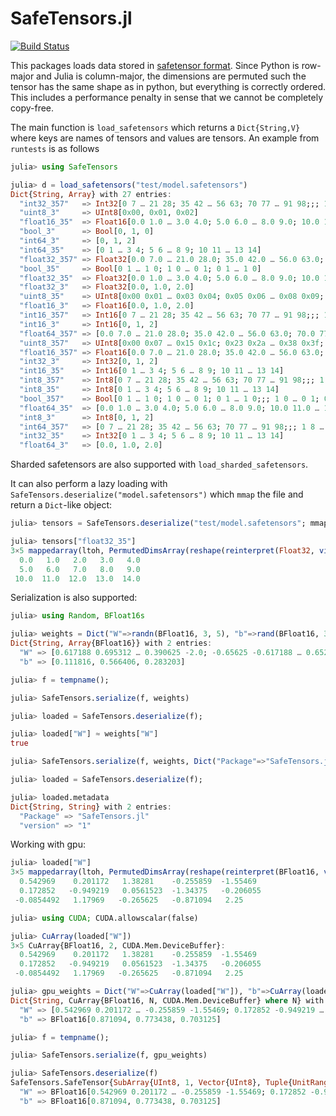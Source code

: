 # SafeTensors.jl


[![Build Status](https://github.com/FluxML/SafeTensors.jl/actions/workflows/CI.yml/badge.svg?branch=main)](https://github.com/FluxML/SafeTensors.jl/actions/workflows/CI.yml?query=branch%3Amain)

This packages loads data stored in [safetensor format](https://huggingface.co/docs/safetensors/index).
Since Python is row-major and Julia is column-major, the dimensions are permuted such the tensor has the same shape as in python, but everything is correctly ordered. This includes a performance penalty in sense that we cannot be completely copy-free.

The main function is `load_safetensors` which returns a `Dict{String,V}` where keys are names of tensors and values are tensors. An example from `runtests` is as follows
```julia
julia> using SafeTensors

julia> d = load_safetensors("test/model.safetensors")
Dict{String, Array} with 27 entries:
  "int32_357"   => Int32[0 7 … 21 28; 35 42 … 56 63; 70 77 … 91 98;;; 1 8 … 22 29…
  "uint8_3"     => UInt8[0x00, 0x01, 0x02]
  "float16_35"  => Float16[0.0 1.0 … 3.0 4.0; 5.0 6.0 … 8.0 9.0; 10.0 11.0 … 13.0…
  "bool_3"      => Bool[0, 1, 0]
  "int64_3"     => [0, 1, 2]
  "int64_35"    => [0 1 … 3 4; 5 6 … 8 9; 10 11 … 13 14]
  "float32_357" => Float32[0.0 7.0 … 21.0 28.0; 35.0 42.0 … 56.0 63.0; 70.0 77.0 …
  "bool_35"     => Bool[0 1 … 1 0; 1 0 … 0 1; 0 1 … 1 0]
  "float32_35"  => Float32[0.0 1.0 … 3.0 4.0; 5.0 6.0 … 8.0 9.0; 10.0 11.0 … 13.0…
  "float32_3"   => Float32[0.0, 1.0, 2.0]
  "uint8_35"    => UInt8[0x00 0x01 … 0x03 0x04; 0x05 0x06 … 0x08 0x09; 0x0a 0x0b …
  "float16_3"   => Float16[0.0, 1.0, 2.0]
  "int16_357"   => Int16[0 7 … 21 28; 35 42 … 56 63; 70 77 … 91 98;;; 1 8 … 22 29…
  "int16_3"     => Int16[0, 1, 2]
  "float64_357" => [0.0 7.0 … 21.0 28.0; 35.0 42.0 … 56.0 63.0; 70.0 77.0 … 91.0 …
  "uint8_357"   => UInt8[0x00 0x07 … 0x15 0x1c; 0x23 0x2a … 0x38 0x3f; 0x46 0x4d …
  "float16_357" => Float16[0.0 7.0 … 21.0 28.0; 35.0 42.0 … 56.0 63.0; 70.0 77.0 …
  "int32_3"     => Int32[0, 1, 2]
  "int16_35"    => Int16[0 1 … 3 4; 5 6 … 8 9; 10 11 … 13 14]
  "int8_357"    => Int8[0 7 … 21 28; 35 42 … 56 63; 70 77 … 91 98;;; 1 8 … 22 29;…
  "int8_35"     => Int8[0 1 … 3 4; 5 6 … 8 9; 10 11 … 13 14]
  "bool_357"    => Bool[0 1 … 1 0; 1 0 … 0 1; 0 1 … 1 0;;; 1 0 … 0 1; 0 1 … 1 0; …
  "float64_35"  => [0.0 1.0 … 3.0 4.0; 5.0 6.0 … 8.0 9.0; 10.0 11.0 … 13.0 14.0]
  "int8_3"      => Int8[0, 1, 2]
  "int64_357"   => [0 7 … 21 28; 35 42 … 56 63; 70 77 … 91 98;;; 1 8 … 22 29; 36 …
  "int32_35"    => Int32[0 1 … 3 4; 5 6 … 8 9; 10 11 … 13 14]
  "float64_3"   => [0.0, 1.0, 2.0]
```

Sharded safetensors are also supported with `load_sharded_safetensors`.

It can also perform a lazy loading with `SafeTensors.deserialize("model.safetensors")` which `mmap` the file and return a `Dict`-like object:
```julia
julia> tensors = SafeTensors.deserialize("test/model.safetensors"; mmap = true #= default to `true`=#);

julia> tensors["float32_35"]
3×5 mappedarray(ltoh, PermutedDimsArray(reshape(reinterpret(Float32, view(::Vector{UInt8}, 0x0000000000000ef5:0x0000000000000f30)), 5, 3), (2, 1))) with eltype Float32:
  0.0   1.0   2.0   3.0   4.0
  5.0   6.0   7.0   8.0   9.0
 10.0  11.0  12.0  13.0  14.0
```

Serialization is also supported:

```julia
julia> using Random, BFloat16s

julia> weights = Dict("W"=>randn(BFloat16, 3, 5), "b"=>rand(BFloat16, 3))
Dict{String, Array{BFloat16}} with 2 entries:
  "W" => [0.617188 0.695312 … 0.390625 -2.0; -0.65625 -0.617188 … 0.652344 0.244141; 0.226562 2.70312 … -0.174805 -0.7773…
  "b" => [0.111816, 0.566406, 0.283203]

julia> f = tempname();

julia> SafeTensors.serialize(f, weights)

julia> loaded = SafeTensors.deserialize(f);

julia> loaded["W"] ≈ weights["W"]
true

julia> SafeTensors.serialize(f, weights, Dict("Package"=>"SafeTensors.jl", "version"=>"1"))

julia> loaded = SafeTensors.deserialize(f);

julia> loaded.metadata
Dict{String, String} with 2 entries:
  "Package" => "SafeTensors.jl"
  "version" => "1"
```

Working with gpu:
```julia
julia> loaded["W"]
3×5 mappedarray(ltoh, PermutedDimsArray(reshape(reinterpret(BFloat16, view(::Vector{UInt8}, 0x00000000000000b9:0x00000000000000d6)), 5, 3), (2, 1))) with eltype BFloat16:
  0.542969    0.201172   1.38281    -0.255859  -1.55469
  0.172852   -0.949219   0.0561523  -1.34375   -0.206055
 -0.0854492   1.17969   -0.265625   -0.871094   2.25

julia> using CUDA; CUDA.allowscalar(false)

julia> CuArray(loaded["W"])
3×5 CuArray{BFloat16, 2, CUDA.Mem.DeviceBuffer}:
  0.542969    0.201172   1.38281    -0.255859  -1.55469
  0.172852   -0.949219   0.0561523  -1.34375   -0.206055
 -0.0854492   1.17969   -0.265625   -0.871094   2.25

julia> gpu_weights = Dict("W"=>CuArray(loaded["W"]), "b"=>CuArray(loaded["b"]))
Dict{String, CuArray{BFloat16, N, CUDA.Mem.DeviceBuffer} where N} with 2 entries:
  "W" => [0.542969 0.201172 … -0.255859 -1.55469; 0.172852 -0.949219 … -1.34375 -0.206055; -0.0854492 1.17969 … -0.871094…
  "b" => BFloat16[0.871094, 0.773438, 0.703125]

julia> f = tempname();

julia> SafeTensors.serialize(f, gpu_weights)

julia> SafeTensors.deserialize(f)
SafeTensors.SafeTensor{SubArray{UInt8, 1, Vector{UInt8}, Tuple{UnitRange{UInt64}}, true}} with 2 entries:
  "W" => BFloat16[0.542969 0.201172 … -0.255859 -1.55469; 0.172852 -0.949219 … -1.34375 -0.206055; -0.0854492 1.17969 … -…
  "b" => BFloat16[0.871094, 0.773438, 0.703125]
```

